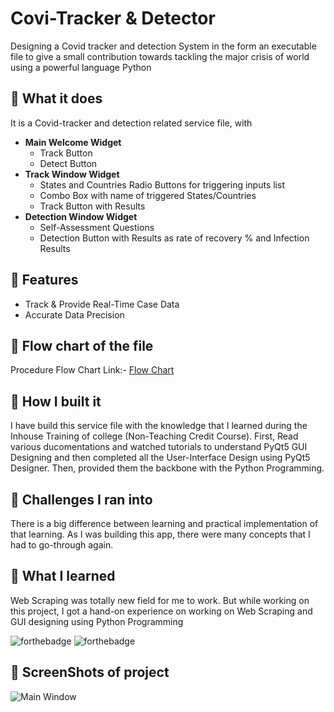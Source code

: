 
# Covi-Tracker & Detector

Designing a Covid tracker and detection System in the form an executable file to give a small contribution towards tackling the major crisis of world using a powerful language Python 

## 📍 What it does
It is a Covid-tracker and detection related service file, with
* **Main Welcome Widget**
    - Track Button
    - Detect Button
* **Track Window Widget**
    - States and Countries Radio Buttons for triggering inputs list
    - Combo Box with name of triggered States/Countries
    - Track Button with Results
* **Detection Window Widget**
    -  Self-Assessment Questions
    - Detection Button with Results as rate of recovery % and Infection Results
 
## 📍 Features

- Track & Provide Real-Time Case Data 
- Accurate Data Precision


  
## 📍 Flow chart of the file

Procedure Flow Chart Link:- [Flow Chart](https://drive.google.com/file/d/1GnNE9yTuXPs3cfY8eFxySb1TgM9vLk-t/view?usp=sharing)


## 📍 How I built it

I have build this service file with the knowledge that I learned during the Inhouse Training of college (Non-Teaching Credit Course). First, Read various ducomentations and watched tutorials to understand PyQt5 GUI Designing and then completed all the User-Interface Design using PyQt5 Designer. Then, provided them the backbone with the Python Programming.

## 📍 Challenges I ran into

There is a big difference between learning and practical implementation of that learning. As I was building this app, there were many concepts that I had to go-through again.

## 📍 What I learned

Web Scraping was totally new field for me to work. But while working on this project, I got a hand-on experience on working on Web Scraping and GUI designing using Python Programming



![forthebadge](https://forthebadge.com/images/badges/built-with-love.svg)
![forthebadge](https://forthebadge.com/images/badges/made-with-python.svg)

## 📍 ScreenShots of project

![Main Window](https://ibb.co/DgvT1BB)


  

